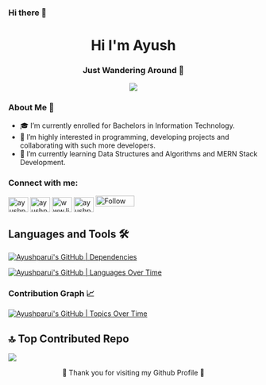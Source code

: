 ### Hi there 👋
<!-- <Img src="https://raw.githubusercontent.com/seanprashad/slackmoji/master/emoji/blob/blob-wave-gif.gif">, -->
<h1 align="center">Hi I'm Ayush</h1>
<h3 align="center">Just Wandering Around 🥱</h3>
<p align='center'>
   <img src="https://readme-typing-svg.herokuapp.com?color=e96443&size=40&width=900&height=80&lines=Welcome-to-My-Github-Profile"/>
 </p>
<!--         
</p>

<p align="center"> <img src="https://komarev.com/ghpvc/?username=ayushparui&label=Profile%20views&color=orange&style=flat&label=PROFILE+VIEWS" alt="ayushparui" /> </p>

<p align="center"> <a href="https://github.com/ryo-ma/github-profile-trophy"><img src="https://github-profile-trophy.vercel.app/?username=ayushparui" alt="ayushparui" /></a> </p>
<!-- <img align="right" alt="Coding" width="350" src="https://camo.githubusercontent.com/6607041227d81f650340ff070cc2843518acad359b57e5bb054a9fb7127aa041/68747470733a2f2f63646e2e6472696262626c652e636f6d2f75736572732f323634363432332f73637265656e73686f74732f353530373139362f636f6d70757465722e676966"> -->


<!-- <p align="left"><a href="https://twitter.com/ayushparui" target="blank"><img src="https://img.shields.io/twitter/follow/ayushparui?logo=twitter&style=for-the-badge" alt="ayushparui" /></a></p> -->

### About Me 🚀
- 🎓 I’m currently enrolled for Bachelors in Information Technology.
- 👀 I’m highly interested in programming, developing projects and collaborating with such more developers.
- 🌱 I’m currently learning Data Structures and Algorithms and MERN Stack Development.


<h3 align="left">Connect with me:</h3>
<p align="left">
<a href="https://dev.to/ayushparui" target="_blank"><img align="center" src="https://raw.githubusercontent.com/rahuldkjain/github-profile-readme-generator/master/src/images/icons/Social/devto.svg" alt="ayushparui" height="30" width="40" /></a>
<a href="https://twitter.com/ayushparui" target="_blank"><img align="center" src="https://raw.githubusercontent.com/rahuldkjain/github-profile-readme-generator/master/src/images/icons/Social/twitter.svg" alt="ayushparui" height="30" width="40" /></a>
<a href=https://www.linkedin.com/in/ayushparui342/ target="_blank"><img align="center" src="https://raw.githubusercontent.com/rahuldkjain/github-profile-readme-generator/master/src/images/icons/Social/linked-in-alt.svg" alt="www.linkedin.com/in/ayushparui342" height="30" width="40" /></a>
<a href="https://www.leetcode.com/ayushparui" target="_blank"><img align="center" src="https://raw.githubusercontent.com/rahuldkjain/github-profile-readme-generator/master/src/images/icons/Social/leet-code.svg" alt="ayushparui" height="30" width="40" /></a>
<a href="https://www.f6s.com/ayush-parui?follow=1" target="_blank" title="Follow Ayush Parui on F6S"><img src="https://www.f6s.com/static-resource/images/f6s-follow-secondary.png?u=5e26a83ddf06d9933b768ae4b22b10ed" border="0" width="78" height="22 " alt="Follow Ayush Parui on F6S" style="width: 78px; height: 22px; padding: 0px; margin: 0px;" /></a>
</p>

<h2>Languages and Tools 🛠</h2>

   [![Ayushparui's GitHub | Dependencies](https://stats.quine.sh/Ayushparui/dependencies?theme=dark)](https://quine.sh?utm_source=widgets&utm_campaign=Ayushparui)



<!--QUINE-->


[![Ayushparui's GitHub | Languages Over Time](https://stats.quine.sh/Ayushparui/languages-over-time?theme=dark)](https://quine.sh?utm_source=widgets&utm_campaign=Ayushparui)

### Contribution Graph 📈
[![Ayushparui's GitHub | Topics Over Time](https://stats.quine.sh/Ayushparui/topics-over-time?theme=dark)](https://quine.sh?utm_source=widgets&utm_campaign=Ayushparui)


## 🔝 Top Contributed Repo
![](https://github-contributor-stats.vercel.app/api?username=ayushparui&limit=20&theme=nightowl&combine_all_yearly_contributions=true)


<p align="center"><!-- <img src="https://komarev.com/ghpvc/?username=ayushparui&label=Profile%20views&color=orange&style=flat&label=PROFILE+VIEWS" alt="ayushparui" />--> 
🧡 Thank you for visiting my Github Profile 🧡

</p>
